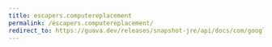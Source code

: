 ```yaml
---
title: escapers.computereplacement
permalink: /escapers.computereplacement/
redirect_to: https://guava.dev/releases/snapshot-jre/api/docs/com/google/common/escape/Escapers.html#computeReplacement-com.google.common.escape.CharEscaper-char-
---
```

